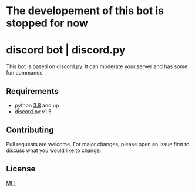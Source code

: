 # The developement of this bot is stopped for now


# discord bot | discord.py



This bot is based on discord.py. It can moderate your server and has some fun commands  

 

## Requirements

  - python [3.8](https://www.python.org/) and up 
  - [discord.py](https://github.com/Rapptz/discord.py) v1.5



## Contributing
Pull requests are welcome. For major changes, please open an issue first to discuss what you would like to change.


## License
[MIT](https://choosealicense.com/licenses/mit/)


